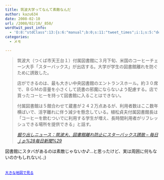 ```yaml
---
title: 筑波大学ってなんて素敵なんだ
author: kazu634
date: 2008-02-10
url: /2008/02/10/_850/
wordtwit_post_info:
  - 'O:8:"stdClass":13:{s:6:"manual";b:0;s:11:"tweet_times";i:1;s:5:"delay";i:0;s:7:"enabled";i:1;s:10:"separation";s:2:"60";s:7:"version";s:3:"3.7";s:14:"tweet_template";b:0;s:6:"status";i:2;s:6:"result";a:0:{}s:13:"tweet_counter";i:2;s:13:"tweet_log_ids";a:1:{i:0;i:3713;}s:9:"hash_tags";a:0:{}s:8:"accounts";a:1:{i:0;s:7:"kazu634";}}'
categories:
  - メモ

---
```

<div class="section">
<blockquote title="掘り出しニュース：筑波大、図書館離れ防止にスターバックス誘致 - 毎日ｊｐ%28毎日新聞%29" cite="http://mainichi.jp/photo/news/20080204mog00m040023000c.html">
<p>
      筑波大（つくば市天王台１）付属図書館に３月下旬、米国のコーヒーチェーン大手「スターバックス」が出店する。大学が学生の図書館離れを防ぐために誘致した。
</p>
    
<p>
      店ができるのは、最も大きい中央図書館のエントランスホール。約３０席で、ＢＧＭの音量を小さくして読書の邪魔にならないよう配慮する。店で買ったコーヒーを持って図書館に入ることはできない。
</p>
    
<p>
      付属図書館は５館合わせて蔵書が２４２万点あるが、利用者数はここ数年横ばいで、活字離れに伴う減少を懸念している。植松貞夫付属図書館長は「コーヒーを飲むついでに利用する学生が増え、長時間利用者がリフレッシュできる場所を提供できる」と話す。
</p>
    
<p>
<cite><a href="http://mainichi.jp/photo/news/20080204mog00m040023000c.html" onclick="__gaTracker('send', 'event', 'outbound-article', 'http://mainichi.jp/photo/news/20080204mog00m040023000c.html', '掘り出しニュース：筑波大、図書館離れ防止にスターバックス誘致 &#8211; 毎日ｊｐ%28毎日新聞%29');" target="_blank">掘り出しニュース：筑波大、図書館離れ防止にスターバックス誘致 &#8211; 毎日ｊｐ%28毎日新聞%29</a></cite>
</p>
</blockquote>
  
<p>
    図書館にスタバがあるのは素敵じゃないか♪…と思ったけど、実は周囲に何もないのかもしれない(..;)
</p>
  
<p>
<center>
</center>
</p>
  
<p>
<br /><small><a href="http://maps.google.co.jp/maps?q=%E8%8C%A8%E5%9F%8E%E7%9C%8C%E3%81%A4%E3%81%8F%E3%81%B0%E5%B8%82%E5%A4%A9%E7%8E%8B%E5%8F%B01-1-1&#38;ie=UTF8&#38;ll=36.127476,140.111904&#38;spn=0.053801,0.159988&#38;z=13&#38;iwloc=addr&#38;om=0&#38;source=embed" onclick="__gaTracker('send', 'event', 'outbound-article', 'http://maps.google.co.jp/maps?q=%E8%8C%A8%E5%9F%8E%E7%9C%8C%E3%81%A4%E3%81%8F%E3%81%B0%E5%B8%82%E5%A4%A9%E7%8E%8B%E5%8F%B01-1-1&#038;ie=UTF8&#038;ll=36.127476,140.111904&#038;spn=0.053801,0.159988&#038;z=13&#038;iwloc=addr&#038;om=0&#038;source=embed', '大きな地図で見る');" style="color:#0000FF;text-align:left">大きな地図で見る</a></small>
</p></p>
</div>